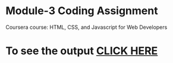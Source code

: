 

# Module-3 Coding Assignment

Coursera course: HTML, CSS, and Javascript for Web Developers

# To see the output [CLICK HERE](https://varunthapa777.github.io/html-css-javascript-for-devlopers-mooc/module-3/index.html)

